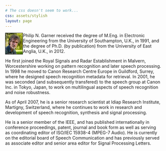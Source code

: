 ```yaml
---
# The css doesn't seem to work...
css: assets/stylish
layout: page
---
```


<img class="mugshot" src="assets/mugshot.jpg" width="11%" border="1"
	alt="Photo" align="left">
Philip N. Garner received the degree of M.Eng. in Electronic
Engineering from the University of Southampton, U.K., in 1991, and the degree
of Ph.D. (by publication) from the University of East Anglia, U.K., in 2012.

He first joined the Royal Signals and Radar Establishment in Malvern,
Worcestershire working on pattern recognition and later speech processing.  In
1998 he moved to Canon Research Centre Europe in Guildford, Surrey, where he
designed speech recognition metadata for retrieval.  In 2001, he was seconded
(and subsequently transfered) to the speech group at Canon Inc. in Tokyo,
Japan, to work on multilingual aspects of speech recognition and noise
robustness.

As of April 2007, he is a senior research scientist at Idiap Research
Institute, Martigny, Switzerland, where he continues to work in research and
development of speech recognition, synthesis and signal processing.

He is a senior member of the IEEE, and has published internationally in
conference proceedings, patent, journal and book form as well as serving as
coordinating editor of ISO/IEC 15938-4 (MPEG-7 Audio).  He is currently on the editorial board of Speech Communication and has previously served as associate editor and senior area editor for Signal Processing Letters.
